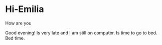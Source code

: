 # Hi-Emilia
How are you

Good evening!
Is very late and I am still on computer. Is time to go to bed.
Bed time.
